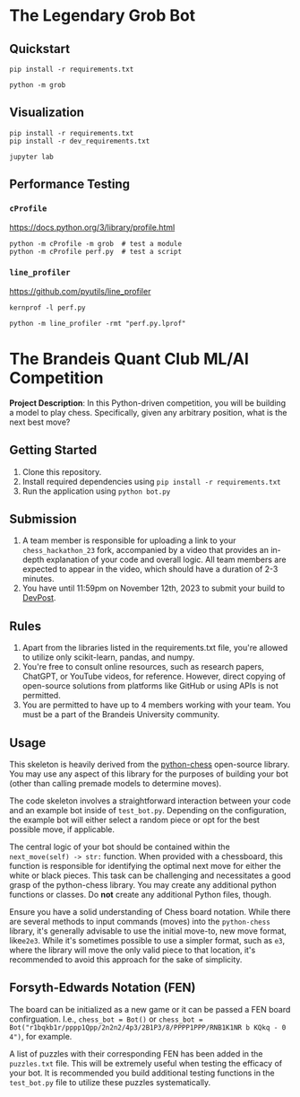 # The Legendary Grob Bot

## Quickstart

```
pip install -r requirements.txt

python -m grob
```

## Visualization

```
pip install -r requirements.txt
pip install -r dev_requirements.txt

jupyter lab
```

## Performance Testing

### `cProfile`

<https://docs.python.org/3/library/profile.html>

```
python -m cProfile -m grob  # test a module
python -m cProfile perf.py  # test a script
```

### `line_profiler`

<https://github.com/pyutils/line_profiler>

```
kernprof -l perf.py

python -m line_profiler -rmt "perf.py.lprof"
```


# The Brandeis Quant Club ML/AI Competition

**Project Description**: In this Python-driven competition, you will be building a model to play chess. Specifically, given any arbitrary position, what is the next best move?


## Getting Started

1. Clone this repository.
2. Install required dependencies using `pip install -r requirements.txt`
3. Run the application using `python bot.py`

## Submission

1. A team member is responsible for uploading a link to your `chess_hackathon_23` fork, accompanied by a video that provides an in-depth explanation of your code and overall logic. All team members are expected to appear in the video, which should have a duration of 2-3 minutes.
2. You have until 11:59pm on November 12th, 2023 to submit your build to [DevPost](https://quants.devpost.com/). 

## Rules

1. Apart from the libraries listed in the requirements.txt file, you're allowed to utilize only scikit-learn, pandas, and numpy.
2. You're free to consult online resources, such as research papers, ChatGPT, or YouTube videos, for reference. However, direct copying of open-source solutions from platforms like GitHub or using APIs is not permitted.
3. You are permitted to have up to 4 members working with your team. You must be a part of the Brandeis University community.
## Usage 

This skeleton is heavily derived from the [python-chess](https://python-chess.readthedocs.io/en/latest/) open-source library. You may use any aspect of this library for the purposes of building your bot (other than calling premade models to determine moves). 

The code skeleton involves a straightforward interaction between your code and an example bot inside of `test_bot.py`. Depending on the configuration, the example bot will either select a random piece or opt for the best possible move, if applicable.

The central logic of your bot should be contained within the `next_move(self) -> str:` function. When provided with a chessboard, this function is responsible for identifying the optimal next move for either the white or black pieces. This task can be challenging and necessitates a good grasp of the python-chess library. You may create any additional python functions or classes. Do **not** create any additional Python files, though. 

Ensure you have a solid understanding of Chess board notation. While there are several methods to input commands (moves) into the `python-chess` library, it's generally advisable to use the initial move-to, new move format, like`e2e3`. While it's sometimes possible to use a simpler format, such as `e3`, where the library will move the only valid piece to that location, it's recommended to avoid this approach for the sake of simplicity.

## Forsyth-Edwards Notation (FEN)

The board can be initialized as a new game or it can be passed a FEN board confirguation. I.e., `chess_bot = Bot()` or `chess_bot = Bot("r1bqkb1r/pppp1Qpp/2n2n2/4p3/2B1P3/8/PPPP1PPP/RNB1K1NR b KQkq - 0 4")`, for example. 

A list of puzzles with their corresponding FEN has been added in the `puzzles.txt` file. This will be extremely useful when testing the efficacy of your bot. It is recommended you build additional testing functions in the `test_bot.py` file to utilize these puzzles systematically. 
